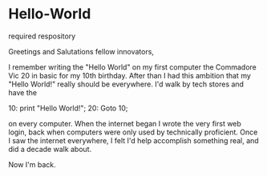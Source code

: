 # Hello-World
required respository

Greetings and Salutations fellow innovators,

I remember writing the "Hello World" on my first computer the Commadore Vic 20 in basic for my 10th birthday.  After than I had this ambition that my "Hello World!" really should be everywhere.  I'd walk by tech stores and have the 

10: print "Hello World!"; 
20: Goto 10; 

on every computer.   When the internet began I wrote the very first web login, back when computers were only used by technically proficient.   Once I saw the internet everywhere, I felt I'd help accomplish something real, and did a decade walk about. 

Now I'm back. 
